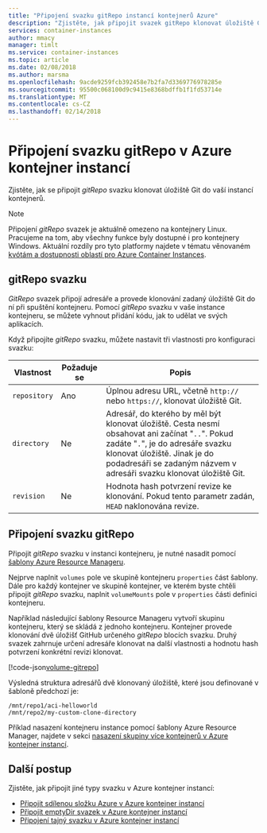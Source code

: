 ```yaml
---
title: "Připojení svazku gitRepo instancí kontejnerů Azure"
description: "Zjistěte, jak připojit svazek gitRepo klonovat úložiště Git do vaší instance kontejneru"
services: container-instances
author: mmacy
manager: timlt
ms.service: container-instances
ms.topic: article
ms.date: 02/08/2018
ms.author: marsma
ms.openlocfilehash: 9acde9259fcb392458e7b2fa7d3369776978285e
ms.sourcegitcommit: 95500c068100d9c9415e8368bdffb1f1fd53714e
ms.translationtype: MT
ms.contentlocale: cs-CZ
ms.lasthandoff: 02/14/2018
---
```

# <a name="mount-a-gitrepo-volume-in-azure-container-instances"></a>Připojení svazku gitRepo v Azure kontejner instancí

Zjistěte, jak se připojit *gitRepo* svazku klonovat úložiště Git do vaší instancí kontejnerů.

> [!NOTE]
> Připojení *gitRepo* svazek je aktuálně omezeno na kontejnery Linux. Pracujeme na tom, aby všechny funkce byly dostupné i pro kontejnery Windows. Aktuální rozdíly pro tyto platformy najdete v tématu věnovaném [kvótám a dostupnosti oblastí pro Azure Container Instances](container-instances-quotas.md).

## <a name="gitrepo-volume"></a>gitRepo svazku

*GitRepo* svazek připojí adresáře a provede klonování zadaný úložiště Git do ní při spuštění kontejneru. Pomocí *gitRepo* svazku v vaše instance kontejneru, se můžete vyhnout přidání kódu, jak to udělat ve svých aplikacích.

Když připojíte *gitRepo* svazku, můžete nastavit tři vlastnosti pro konfiguraci svazku:

| Vlastnost | Požaduje se | Popis |
| -------- | -------- | ----------- |
| `repository` | Ano | Úplnou adresu URL, včetně `http://` nebo `https://`, klonovat úložiště Git.|
| `directory` | Ne | Adresář, do kterého by měl být klonovat úložiště. Cesta nesmí obsahovat ani začínat "`..`".  Pokud zadáte "`.`", je do adresáře svazku klonovat úložiště. Jinak je do podadresáři se zadaným názvem v adresáři svazku klonovat úložiště Git. |
| `revision` | Ne | Hodnota hash potvrzení revize ke klonování. Pokud tento parametr zadán, `HEAD` naklonována revize. |

## <a name="mount-a-gitrepo-volume"></a>Připojení svazku gitRepo

Připojit *gitRepo* svazku v instanci kontejneru, je nutné nasadit pomocí [šablony Azure Resource Manageru](/azure/templates/microsoft.containerinstance/containergroups).

Nejprve naplnit `volumes` pole ve skupině kontejneru `properties` část šablony. Dále pro každý kontejner ve skupině kontejner, ve kterém byste chtěli připojit *gitRepo* svazku, naplnit `volumeMounts` pole v `properties` části definici kontejneru.

Například následující šablony Resource Manageru vytvoří skupinu kontejneru, který se skládá z jednoho kontejneru. Kontejner provede klonování dvě úložišť GitHub určeného *gitRepo* blocích svazku. Druhý svazek zahrnuje určení adresáře klonovat na další vlastnosti a hodnotu hash potvrzení konkrétní revizi klonovat.

[!code-json[volume-gitrepo](~/azure-docs-json-samples/container-instances/aci-deploy-volume-gitrepo.json)]

Výsledná struktura adresářů dvě klonovaný úložiště, které jsou definované v šabloně předchozí je:

```
/mnt/repo1/aci-helloworld
/mnt/repo2/my-custom-clone-directory
```

Příklad nasazení kontejneru instance pomocí šablony Azure Resource Manager, najdete v sekci [nasazení skupiny více kontejnerů v Azure kontejner instancí](container-instances-multi-container-group.md).

## <a name="next-steps"></a>Další postup

Zjistěte, jak připojit jiné typy svazku v Azure kontejner instancí:

* [Připojit sdílenou složku Azure v Azure kontejner instancí](container-instances-volume-azure-files.md)
* [Připojit emptyDir svazek v Azure kontejner instancí](container-instances-volume-emptydir.md)
* [Připojení tajný svazku v Azure kontejner instancí](container-instances-volume-secret.md)
